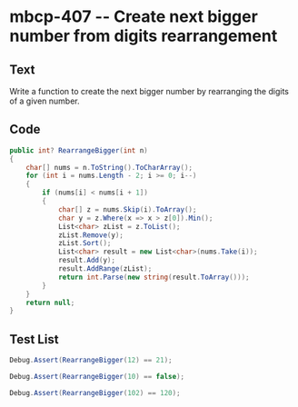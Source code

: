 # mbcp-407 -- Create next bigger number from digits rearrangement

## Text

Write a function to create the next bigger number by rearranging the digits of a given number.

## Code

```csharp
public int? RearrangeBigger(int n) 
{
    char[] nums = n.ToString().ToCharArray();
    for (int i = nums.Length - 2; i >= 0; i--)
    {
        if (nums[i] < nums[i + 1])
        {
            char[] z = nums.Skip(i).ToArray();
            char y = z.Where(x => x > z[0]).Min();
            List<char> zList = z.ToList();
            zList.Remove(y);
            zList.Sort();
            List<char> result = new List<char>(nums.Take(i));
            result.Add(y);
            result.AddRange(zList);
            return int.Parse(new string(result.ToArray()));
        }
    }
    return null;
}
```

## Test List

```csharp
Debug.Assert(RearrangeBigger(12) == 21);
```

```csharp
Debug.Assert(RearrangeBigger(10) == false);
```

```csharp
Debug.Assert(RearrangeBigger(102) == 120);
```
